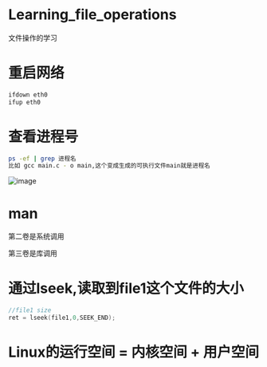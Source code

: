 # Learning_file_operations
文件操作的学习

# 重启网络

```bash
ifdown eth0
ifup eth0
```

# 查看进程号

```bash
ps -ef | grep 进程名
比如 gcc main.c - o main,这个变成生成的可执行文件main就是进程名
```

![image](https://github.com/1AoB/Learning_file_operations/assets/78208268/8a84e4fc-1bd0-42c9-9b3d-f6e4d63a4d24)

# man

第二卷是系统调用

第三卷是库调用

# 通过lseek,读取到file1这个文件的大小
```c
//file1 size
ret = lseek(file1,0,SEEK_END);
```
# Linux的运行空间 = 内核空间 + 用户空间
